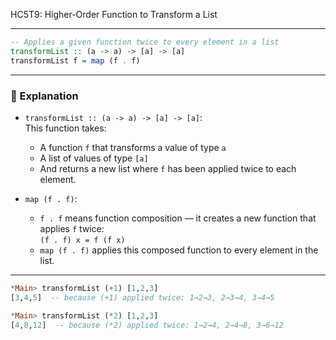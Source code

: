 HC5T9: Higher-Order Function to Transform a List

---

```haskell
-- Applies a given function twice to every element in a list
transformList :: (a -> a) -> [a] -> [a]
transformList f = map (f . f)
```

---

### 🧠 Explanation

- `transformList :: (a -> a) -> [a] -> [a]`:  
  This function takes:
  - A function `f` that transforms a value of type `a`
  - A list of values of type `[a]`
  - And returns a new list where `f` has been applied twice to each element.

- `map (f . f)`:  
  - `f . f` means function composition — it creates a new function that applies `f` twice:  
    `(f . f) x = f (f x)`
  - `map (f . f)` applies this composed function to every element in the list.

---

```haskell
*Main> transformList (+1) [1,2,3]
[3,4,5]  -- because (+1) applied twice: 1→2→3, 2→3→4, 3→4→5

*Main> transformList (*2) [1,2,3]
[4,8,12]  -- because (*2) applied twice: 1→2→4, 2→4→8, 3→6→12
